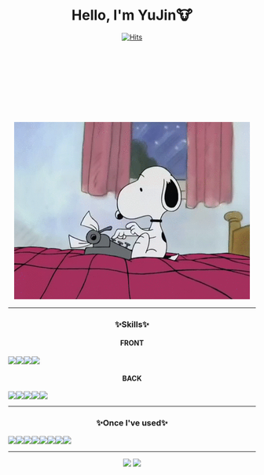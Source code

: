 <div align="center">
  <h1>Hello, I'm YuJin🐮</h1>
  
  [![Hits](https://hits.seeyoufarm.com/api/count/incr/badge.svg?url=https%3A%2F%2Fgithub.com%2Fjino030%2Fhit-counter&count_bg=%235EB6B4&title_bg=%232C5168&icon=waze.svg&icon_color=%23E7E7E7&title=hits&edge_flat=false)](https://github.com/jino030)

  <div style="width:200px; height: 150px; background:url('https://github.com/jino030/jino030/blob/main/img/img1.gif') no-repeat center center; background-size: cover;"></div>
  <img src="https://github.com/jino030/jino030/blob/main/img/img1.gif" />
  
  
  ---
  ### ✨Skills✨
  
  #### FRONT
  <div style="display:flex;">
    <img src="https://img.shields.io/badge/HTML-red?style=for-the-badge&logo=HTML5&logoColor=white"/>
    <img src="https://img.shields.io/badge/CSS-blue?style=for-the-badge&logo=css3&logoColor=white"/>
    <img src="https://img.shields.io/badge/JavaScript-F7D358?style=for-the-badge&logo=javascript&logoColor=white"/>
    <img src="https://img.shields.io/badge/JQuery-0769ad?style=for-the-badge&logo=jquery&logoColor=white"/>
  </div>
  
  #### BACK
  <div style="display:flex;">
    <img src="https://img.shields.io/badge/JAVA-007396?style=for-the-badge&logo=java&logoColor=white"/>
    <img src="https://img.shields.io/badge/Spring-6DB33F?style=for-the-badge&logo=spring&logoColor=white"/>
    <img src="https://img.shields.io/badge/SpringBoot-6DB33F?style=for-the-badge&logo=springboot&logoColor=white"/>
    <img src="https://img.shields.io/badge/Thymeleaf-005F0F?style=for-the-badge&logo=thymeleaf&logoColor=white"/>
    <img src="https://img.shields.io/badge/Oracle-F80000?style=for-the-badge&logo=oracle&logoColor=white"/>
  </div>
  
  ---
  
  ### ✨Once I've used✨
  <div style="display:flex;">
    <img src="https://img.shields.io/badge/Git-F05032?style=for-the-badge&logo=git&logoColor=white"/>
    <img src="https://img.shields.io/badge/Linux-FCC624?style=for-the-badge&logo=linux&logoColor=white"/>
    <img src="https://img.shields.io/badge/Vue.js-4FC08D?style=for-the-badge&logo=vuedotjs&logoColor=white"/>
    <img src="https://img.shields.io/badge/Spring Security-6DB33F?style=for-the-badge&logo=springsecurity&logoColor=white"/>
    <img src="https://img.shields.io/badge/MySQL-4479A1?style=for-the-badge&logo=mysql&logoColor=white"/>
    <br>
    <img src="https://img.shields.io/badge/Docker-2496ED?style=for-the-badge&logo=docker&logoColor=white"/>
    <img src="https://img.shields.io/badge/Amazon EC2-FF9900?style=for-the-badge&logo=amazonec2&logoColor=white"/>
    <img src="https://img.shields.io/badge/Jenkins-D24939?style=for-the-badge&logo=jenkins&logoColor=white"/>
  </div>
  
  ---
  
  <span>
    <img src="https://github-readme-stats.vercel.app/api/top-langs/?username=jino030&exclude_repo=dkssud8150.github.io&layout=compact&theme=tokyonight" height="180px" />
  </span>
  <span>
    <img src="https://github-readme-stats.vercel.app/api?username=jino030&theme=tokyonight&show_icons=true" height="180px" />
  </span>
</div>



<!--
### Hi there 👋
**jino030/jino030** is a ✨ _special_ ✨ repository because its `README.md` (this file) appears on your GitHub profile.

Here are some ideas to get you started:

- 🔭 I’m currently working on ...
- 🌱 I’m currently learning ...
- 👯 I’m looking to collaborate on ...
- 🤔 I’m looking for help with ...
- 💬 Ask me about ...
- 📫 How to reach me: ...
- 😄 Pronouns: ...
- ⚡ Fun fact: ...
-->
